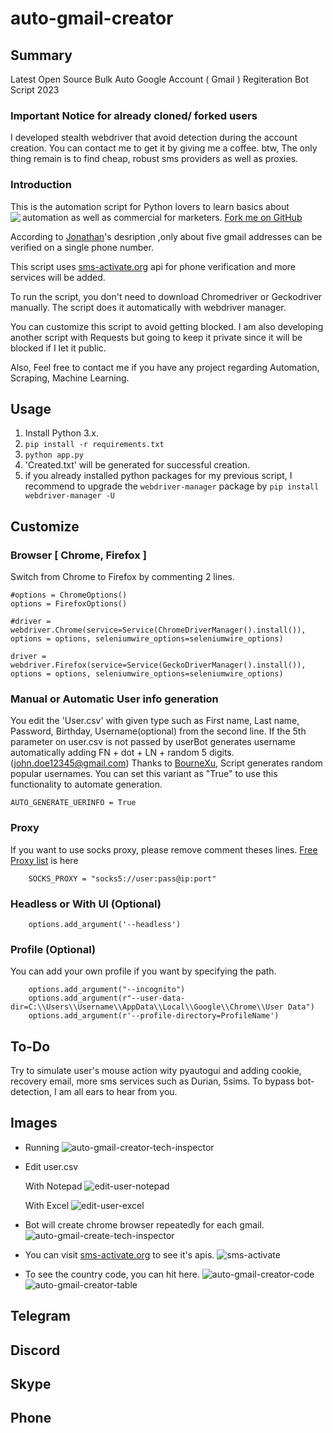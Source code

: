 # auto-gmail-creator

## Summary
Latest Open Source Bulk Auto Google Account ( Gmail ) Regiteration Bot Script 2023

### Important Notice for already cloned/ forked users

I developed stealth webdriver that avoid detection during the account creation. You can contact me to get it by giving me a coffee. btw, The only thing remain is to find cheap, robust sms providers as well as proxies.


### Introduction

This is the automation script for Python lovers to learn basics about automation as well as commercial for marketers.
<a class="github-fork-ribbon right-top" href="https://github.com/inspector-eng/auto-gmail-creator/fork" data-ribbon="Fork me on GitHub" title="Fork me on GitHub">Fork me on GitHub</a> <img align="left" src="https://visitor-badge.laobi.icu/badge?page_id=inspector-eng.inspector-eng" />

According to [Jonathan](https://www.quora.com/profile/Jonathan-Elder)'s desription ,only about five gmail addresses can be verified on a single phone number.

This script uses [sms-activate.org](https://sms-activate.org) api for phone verification and more services will be added.

To run the script, you don't need to download Chromedriver or Geckodriver manually. The script does it automatically with webdriver manager.

You can customize this script to avoid getting blocked. I am also developing another script with Requests but going to keep it private since it will be blocked if I let it public.

Also, Feel free to contact me if you have any project regarding Automation, Scraping, Machine Learning.

## Usage
1. Install Python 3.x.
2. ```pip install -r requirements.txt``` 
3. ```python app.py```
4. 'Created.txt' will be generated for successful creation.
5. if you already installed python packages for my previous script, I recommend to upgrade the ```webdriver-manager``` package by ```pip install webdriver-manager -U```

## Customize
### Browser [ Chrome, Firefox ]
Switch from Chrome to Firefox by commenting 2 lines.
```
#options = ChromeOptions()
options = FirefoxOptions()

#driver = webdriver.Chrome(service=Service(ChromeDriverManager().install()), options = options, seleniumwire_options=seleniumwire_options)

driver = webdriver.Firefox(service=Service(GeckoDriverManager().install()), options = options, seleniumwire_options=seleniumwire_options)

```
### Manual or Automatic User info generation
You edit the 'User.csv' with given type such as First name, Last name, Password, Birthday, Username(optional) from the second line.
If the 5th parameter on user.csv is not passed by userBot generates username automatically adding FN + dot + LN + random 5 digits.(john.doe12345@gmail.com)
Thanks to [BourneXu](https://github.com/BourneXu/AutoCreateGmailAccount), Script generates random popular usernames.
You can set this variant as "True" to use this functionality to automate generation.
```
AUTO_GENERATE_UERINFO = True
```
### Proxy
If you want to use socks proxy, please remove comment theses lines.
[Free Proxy list](http://free-proxy.cz/en/proxylist/country/all/socks5/ping/all/2) is here
```
    SOCKS_PROXY = "socks5://user:pass@ip:port"
```

### Headless or With UI (Optional)
```
    options.add_argument('--headless')
```

### Profile (Optional)
You can add your own profile if you want by specifying the path.
```
    options.add_argument("--incognito")
    options.add_argument(r"--user-data-dir=C:\\Users\\Username\\AppData\\Local\\Google\\Chrome\\User Data")
    options.add_argument(r'--profile-directory=ProfileName')
```
## To-Do
Try to simulate user's mouse action wity pyautogui and adding cookie, recovery email, more sms services such as Durian, 5sims.
To bypass bot-detection, I am all ears to hear from you.

## Images
- Running
    ![auto-gmail-creator-tech-inspector](./data/images/auto-gmail-creator-tech-inspector.jpg)

- Edit user.csv

    With Notepad
    ![edit-user-notepad](./data/images/user-notepad-tech-inspector.jpg)

    With Excel
    ![edit-user-excel](./data/images/user-excel-tech-inspector.jpg)

- Bot will create chrome browser repeatedly for each gmail.
    ![auto-gmail-create-tech-inspector](./data/images/gmail-create-tech-inspector.jpg)

- You can visit [sms-activate.org](https://sms-activate.org) to see it's apis.
    ![sms-activate](./data/images/sms.jpg)

- To see the country code, you can hit here.
    ![auto-gmail-creator-code](./data/images/country-code.jpg)
    ![auto-gmail-creator-table](./data/images/country-table.jpg)

## Telegram


## Discord



## Skype



## Phone





